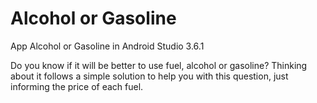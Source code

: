 # Alcohol or Gasoline
App Alcohol or Gasoline in Android Studio 3.6.1

Do you know if it will be better to use fuel, alcohol or gasoline? Thinking about it follows a simple solution to help you with this question, just informing the price of each fuel.
